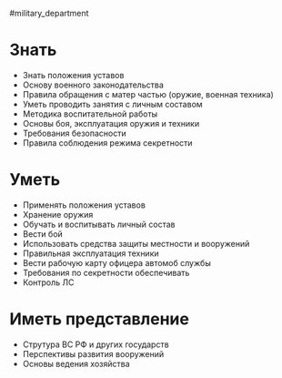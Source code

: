 #military_department 

# Знать
- Знать положения уставов
- Основу военного законодательства
- Правила обращения с матер частью (оружие, военная техника)
- Уметь проводить занятия с личным составом
- Методика воспитательной работы
- Основы боя, эксплуатация оружия и техники
- Требования безопасности
- Правила соблюдения режима секретности

# Уметь
- Применять положения уставов
- Хранение оружия
- Обучать и воспитывать личный состав
- Вести бой
- Использовать средства защиты местности и вооружений
- Правильная эксплуатация техники
- Вести рабочую карту офицера автомоб службы
- Требования по секретности обеспечивать
- Контроль ЛС
# Иметь представление
- Струтура ВС РФ и других государств
- Перспективы развития вооружений
- Основы ведения хозяйства